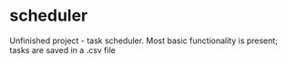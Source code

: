 # scheduler
Unfinished project - task scheduler. Most basic functionality is present; tasks are saved in a .csv file
